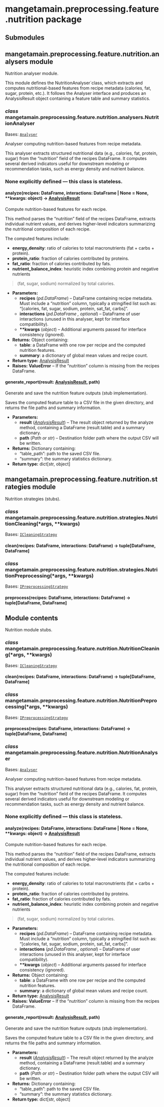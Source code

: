 # mangetamain.preprocessing.feature.nutrition package

## Submodules

## mangetamain.preprocessing.feature.nutrition.analysers module

Nutrition analyser module.

This module defines the NutritionAnalyser\`class, which extracts and computes
nutritional-based features from recipe metadata (calories, fat, sugar, protein, etc.).
It follows the Analyser interface and produces an AnalysisResult object
containing a feature table and summary statistics.

### *class* mangetamain.preprocessing.feature.nutrition.analysers.NutritionAnalyser

Bases: [`Analyser`](mangetamain.preprocessing.md#mangetamain.preprocessing.interfaces.Analyser)

Analyser computing nutrition-based features from recipe metadata.

This analyser extracts structured nutritional data (e.g., calories, fat,
protein, sugar) from the “nutrition” field of the recipes DataFrame.
It computes several derived indicators useful for downstream modeling
or recommendation tasks, such as energy density and nutrient balance.

### None explicitly defined — this class is stateless.

#### analyze(recipes: DataFrame, interactions: DataFrame | None = None, \*\*kwargs: object) → [AnalysisResult](mangetamain.preprocessing.md#mangetamain.preprocessing.interfaces.AnalysisResult)

Compute nutrition-based features for each recipe.

This method parses the “nutrition” field of the recipes DataFrame,
extracts individual nutrient values, and derives higher-level
indicators summarizing the nutritional composition of each recipe.

The computed features include:
- **energy_density**: ratio of calories to total macronutrients (fat + carbs + protein).
- **protein_ratio**: fraction of calories contributed by proteins.
- **fat_ratio**: fraction of calories contributed by fats.
- **nutrient_balance_index**: heuristic index combining protein and negative nutrients

> (fat, sugar, sodium) normalized by total calories.
* **Parameters:**
  * **recipes** (*pd.DataFrame*) – DataFrame containing recipe metadata.
    Must include a “nutrition” column, typically a stringified list such as:
    “[calories, fat, sugar, sodium, protein, sat_fat, carbs]”.
  * **interactions** (*pd.DataFrame* *,* *optional*) – DataFrame of user interactions (unused in this analyser, kept for interface compatibility).
  * **\*\*kwargs** (*object*) – Additional arguments passed for interface consistency (ignored).
* **Returns:**
  Object containing:
  - **table**: a DataFrame with one row per recipe and the computed nutrition features.
  - **summary**: a dictionary of global mean values and recipe count.
* **Return type:**
  [AnalysisResult](mangetamain.preprocessing.md#mangetamain.preprocessing.interfaces.AnalysisResult)
* **Raises:**
  **ValueError** – If the “nutrition” column is missing from the recipes DataFrame.

#### generate_report(result: [AnalysisResult](mangetamain.preprocessing.md#mangetamain.preprocessing.interfaces.AnalysisResult), path)

Generate and save the nutrition feature outputs (stub implementation).

Saves the computed feature table to a CSV file in the given directory,
and returns the file paths and summary information.

* **Parameters:**
  * **result** ([*AnalysisResult*](mangetamain.preprocessing.md#mangetamain.preprocessing.interfaces.AnalysisResult)) – The result object returned by the analyze method, containing
    a DataFrame (result.table) and a summary dictionary.
  * **path** (*Path* *or* *str*) – Destination folder path where the output CSV will be written.
* **Returns:**
  Dictionary containing:
  - “table_path”: path to the saved CSV file.
  - “summary”: the summary statistics dictionary.
* **Return type:**
  dict[str, object]

## mangetamain.preprocessing.feature.nutrition.strategies module

Nutrition strategies (stubs).

### *class* mangetamain.preprocessing.feature.nutrition.strategies.NutritionCleaning(\*args, \*\*kwargs)

Bases: [`ICleaningStrategy`](mangetamain.preprocessing.md#mangetamain.preprocessing.interfaces.ICleaningStrategy)

#### clean(recipes: DataFrame, interactions: DataFrame) → tuple[DataFrame, DataFrame]

### *class* mangetamain.preprocessing.feature.nutrition.strategies.NutritionPreprocessing(\*args, \*\*kwargs)

Bases: [`IPreprocessingStrategy`](mangetamain.preprocessing.md#mangetamain.preprocessing.interfaces.IPreprocessingStrategy)

#### preprocess(recipes: DataFrame, interactions: DataFrame) → tuple[DataFrame, DataFrame]

## Module contents

Nutrition module stubs.

### *class* mangetamain.preprocessing.feature.nutrition.NutritionCleaning(\*args, \*\*kwargs)

Bases: [`ICleaningStrategy`](mangetamain.preprocessing.md#mangetamain.preprocessing.interfaces.ICleaningStrategy)

#### clean(recipes: DataFrame, interactions: DataFrame) → tuple[DataFrame, DataFrame]

### *class* mangetamain.preprocessing.feature.nutrition.NutritionPreprocessing(\*args, \*\*kwargs)

Bases: [`IPreprocessingStrategy`](mangetamain.preprocessing.md#mangetamain.preprocessing.interfaces.IPreprocessingStrategy)

#### preprocess(recipes: DataFrame, interactions: DataFrame) → tuple[DataFrame, DataFrame]

### *class* mangetamain.preprocessing.feature.nutrition.NutritionAnalyser

Bases: [`Analyser`](mangetamain.preprocessing.md#mangetamain.preprocessing.interfaces.Analyser)

Analyser computing nutrition-based features from recipe metadata.

This analyser extracts structured nutritional data (e.g., calories, fat,
protein, sugar) from the “nutrition” field of the recipes DataFrame.
It computes several derived indicators useful for downstream modeling
or recommendation tasks, such as energy density and nutrient balance.

### None explicitly defined — this class is stateless.

#### analyze(recipes: DataFrame, interactions: DataFrame | None = None, \*\*kwargs: object) → [AnalysisResult](mangetamain.preprocessing.md#mangetamain.preprocessing.interfaces.AnalysisResult)

Compute nutrition-based features for each recipe.

This method parses the “nutrition” field of the recipes DataFrame,
extracts individual nutrient values, and derives higher-level
indicators summarizing the nutritional composition of each recipe.

The computed features include:
- **energy_density**: ratio of calories to total macronutrients (fat + carbs + protein).
- **protein_ratio**: fraction of calories contributed by proteins.
- **fat_ratio**: fraction of calories contributed by fats.
- **nutrient_balance_index**: heuristic index combining protein and negative nutrients

> (fat, sugar, sodium) normalized by total calories.
* **Parameters:**
  * **recipes** (*pd.DataFrame*) – DataFrame containing recipe metadata.
    Must include a “nutrition” column, typically a stringified list such as:
    “[calories, fat, sugar, sodium, protein, sat_fat, carbs]”.
  * **interactions** (*pd.DataFrame* *,* *optional*) – DataFrame of user interactions (unused in this analyser, kept for interface compatibility).
  * **\*\*kwargs** (*object*) – Additional arguments passed for interface consistency (ignored).
* **Returns:**
  Object containing:
  - **table**: a DataFrame with one row per recipe and the computed nutrition features.
  - **summary**: a dictionary of global mean values and recipe count.
* **Return type:**
  [AnalysisResult](mangetamain.preprocessing.md#mangetamain.preprocessing.interfaces.AnalysisResult)
* **Raises:**
  **ValueError** – If the “nutrition” column is missing from the recipes DataFrame.

#### generate_report(result: [AnalysisResult](mangetamain.preprocessing.md#mangetamain.preprocessing.interfaces.AnalysisResult), path)

Generate and save the nutrition feature outputs (stub implementation).

Saves the computed feature table to a CSV file in the given directory,
and returns the file paths and summary information.

* **Parameters:**
  * **result** ([*AnalysisResult*](mangetamain.preprocessing.md#mangetamain.preprocessing.interfaces.AnalysisResult)) – The result object returned by the analyze method, containing
    a DataFrame (result.table) and a summary dictionary.
  * **path** (*Path* *or* *str*) – Destination folder path where the output CSV will be written.
* **Returns:**
  Dictionary containing:
  - “table_path”: path to the saved CSV file.
  - “summary”: the summary statistics dictionary.
* **Return type:**
  dict[str, object]
